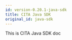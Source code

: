 ```yaml
---
id: version-0.20.1-java-sdk
title: CITA Java SDK
original_id: java-sdk
---
```

This is CITA Java SDK doc